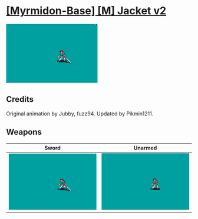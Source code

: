 # [\[Myrmidon-Base\] \[M\] Jacket v2](../%5BMyrmidon-Base%5D%20%5BM%5D%20Jacket%20v2)

<img src="./1.%20Sword/Sword_000.png" alt="[Myrmidon-Base] [M] Jacket v2 standing" />

## Credits

Original animation by Jubby, fuzz94.
Updated by Pikmin1211.

## Weapons


|Sword |Unarmed |
|  :---: | :---: |
| <img alt="Sword animation" src="./1.%20Sword/Sword.gif" /> | <img alt="Unarmed animation" src="./8.%20Unarmed/Unarmed.gif" /> |
